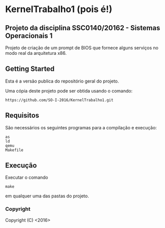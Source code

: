 # KernelTrabalho1 (pois é!)

## Projeto da disciplina SSC0140/20162 - Sistemas Operacionais 1

Projeto de criação de um prompt de BIOS que fornece alguns serviços no modo real da arquitetura x86.

## Getting Started

Esta é a versão publica do repositório geral do projeto.

Uma cópia deste projeto pode ser obtida usando o comando:

```
https://github.com/SO-I-2016/KernelTrabalho1.git
```

## Requisitos

São necessários os seguintes programas para a compilação e execução:

```
as
ld
qemu
Makefile
```
## Execução

Executar o comando
```
make
```
em qualquer uma das pastas do projeto.

### Copyright

Copyright (C) <2016>  